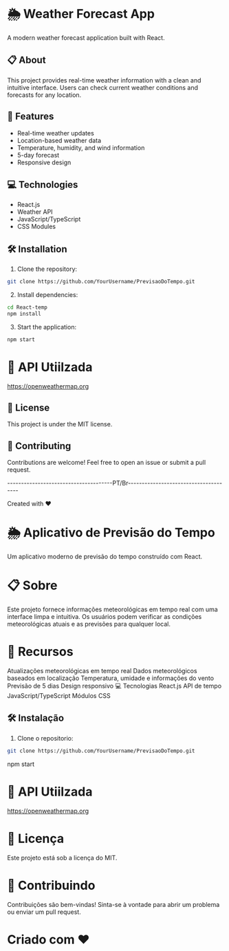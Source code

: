 # 🌦️ Weather Forecast App

A modern weather forecast application built with React.

## 📋 About

This project provides real-time weather information with a clean and intuitive interface. Users can check current weather conditions and forecasts for any location.

## 🚀 Features

- Real-time weather updates
- Location-based weather data
- Temperature, humidity, and wind information
- 5-day forecast
- Responsive design

## 💻 Technologies

- React.js
- Weather API
- JavaScript/TypeScript
- CSS Modules

## 🛠️ Installation

1. Clone the repository:

```bash
git clone https://github.com/YourUsername/PrevisaoDoTempo.git
```

2. Install dependencies:

```bash
cd React-temp
npm install
```

3. Start the application:

```bash
npm start
```

# 🤖 API Utiilzada

https://openweathermap.org

## 📝 License

This project is under the MIT license.

## 👥 Contributing

Contributions are welcome! Feel free to open an issue or submit a pull request.

--------------------------------------PT/Br--------------------------------------

Created with ❤️

# 🌦️ Aplicativo de Previsão do Tempo

Um aplicativo moderno de previsão do tempo construído com React.

# 📋 Sobre

Este projeto fornece informações meteorológicas em tempo real com uma interface limpa e intuitiva. Os usuários podem verificar as condições meteorológicas atuais e as previsões para qualquer local.

# 🚀 Recursos

Atualizações meteorológicas em tempo real
Dados meteorológicos baseados em localização
Temperatura, umidade e informações do vento
Previsão de 5 dias
Design responsivo
💻 Tecnologias
React.js
API de tempo
JavaScript/TypeScript
Módulos CSS

## 🛠️ Instalação

1. Clone o repositorio:

```bash
git clone https://github.com/YourUsername/PrevisaoDoTempo.git
```

npm start

# 🤖 API Utiilzada

https://openweathermap.org

# 📝 Licença

Este projeto está sob a licença do MIT.

# 👥 Contribuindo

Contribuições são bem-vindas! Sinta-se à vontade para abrir um problema ou enviar um pull request.

# Criado com ❤️
